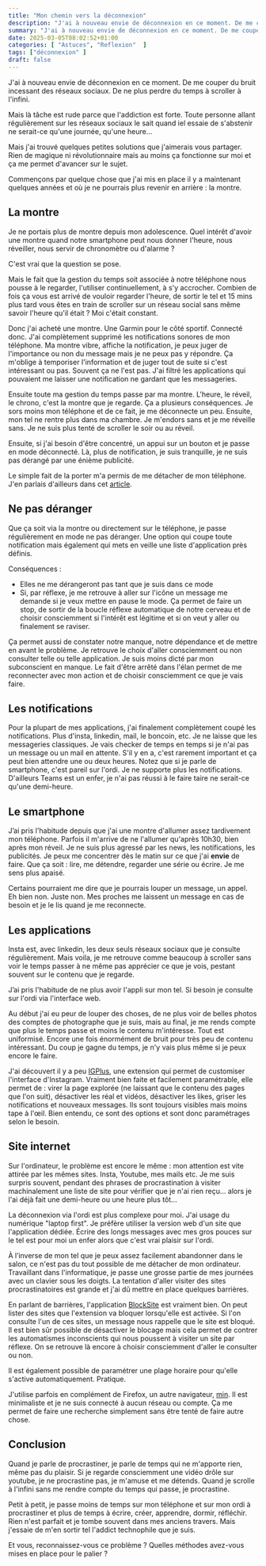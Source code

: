 ```yaml
---
title: "Mon chemin vers la déconnexion"
description: "J'ai à nouveau envie de déconnexion en ce moment. De me couper du bruit incessant des réseaux sociaux. De ne plus perdre du temps à scroller à l'infini. Mais là tâche est rude parce que l'addiction est forte."
summary: "J'ai à nouveau envie de déconnexion en ce moment. De me couper du bruit incessant des réseaux sociaux. De ne plus perdre du temps à scroller à l'infini. Mais là tâche est rude parce que l'addiction est forte."
date: 2025-03-05T08:02:52+01:00
categories: [ "Astuces", "Reflexion"  ]
tags: ["déconnexion" ]
draft: false
---
```


J'ai à nouveau envie de déconnexion en ce moment. De me couper du bruit incessant des réseaux sociaux. De ne plus perdre du temps à scroller à l'infini.

Mais là tâche est rude parce que l'addiction est forte. Toute personne allant régulièrement sur les réseaux sociaux le sait quand iel essaie de s'abstenir ne serait-ce qu'une journée, qu'une heure...

Mais j'ai trouvé quelques petites solutions que j'aimerais vous partager. Rien de magique ni révolutionnaire mais au moins ça fonctionne sur moi et ça me permet d'avancer sur le sujet.

Commençons par quelque chose que j'ai mis en place il y a maintenant quelques années et où je ne pourrais plus revenir en arrière : la montre.

## **La montre**

Je ne portais plus de montre depuis mon adolescence. Quel intérêt d'avoir une montre quand notre smartphone peut nous donner l'heure, nous réveiller, nous servir de chronomètre ou d'alarme ?

C'est vrai que la question se pose.

Mais le fait que la gestion du temps soit associée à notre téléphone nous pousse à le regarder, l'utiliser continuellement, à s'y accrocher. Combien de fois ça vous est arrivé de vouloir regarder l'heure, de sortir le tel et 15 mins plus tard vous êtes en train de scroller sur un réseau social sans même savoir l'heure qu'il était ? Moi c'était constant.

Donc j'ai acheté une montre. Une Garmin pour le côté sportif. Connecté donc. J'ai complètement supprimé les notifications sonores de mon téléphone. Ma montre vibre, affiche la notification, je peux juger de l'importance ou non du message mais je ne peux pas y répondre. Ça m'oblige à temporiser l'information et de juger tout de suite si c'est intéressant ou pas. Souvent ça ne l'est pas. J'ai filtré les applications qui pouvaient me laisser une notification ne gardant que les messageries.

Ensuite toute ma gestion du temps passe par ma montre. L'heure, le réveil, le chrono, c'est la montre que je regarde. Ça a plusieurs conséquences. Je sors moins mon téléphone et de ce fait, je me déconnecte un peu. Ensuite, mon tel ne rentre plus dans ma chambre. Je m'endors sans et je me réveille sans. Je ne suis plus tenté de scroller le soir ou au réveil.

Ensuite, si j'ai besoin d'être concentré, un appui sur un bouton et je passe en mode déconnecté. Là, plus de notification, je suis tranquille, je ne suis pas dérangé par une énième publicité.

Le simple fait de la porter m'a permis de me détacher de mon téléphone. J'en parlais d'ailleurs dans cet [article](https://blog.victorprouff.fr/posts/2024-11-02-deconnexion/).

## **Ne pas déranger**

Que ça soit via la montre ou directement sur le téléphone, je passe régulièrement en mode ne pas déranger. Une option qui coupe toute notification mais également qui mets en veille une liste d'application près définis.

Conséquences :

- Elles ne me dérangeront pas tant que je suis dans ce mode
- Si, par réflexe, je me retrouve à aller sur l'icône un message me demande si je veux mettre en pause le mode. Ça permet de faire un stop, de sortir de la boucle réflexe automatique de notre cerveau et de choisir consciemment si l'intérêt est légitime et si on veut y aller ou finalement se raviser.

Ça permet aussi de constater notre manque, notre dépendance et de mettre en avant le problème. Je retrouve le choix d'aller consciemment ou non consulter telle ou telle application. Je suis moins dicté par mon subconscient en manque. Le fait d'être arrêté dans l'élan permet de me reconnecter avec mon action et de choisir consciemment ce que je vais faire.

## **Les notifications**

Pour la plupart de mes applications, j'ai finalement complètement coupé les notifications. Plus d'insta, linkedin, mail, le boncoin, etc. Je ne laisse que les messageries classiques. Je vais checker de temps en temps si je n'ai pas un message ou un mail en attente. S'il y en a, c'est rarement important et ça peut bien attendre une ou deux heures. Notez que si je parle de smartphone, c'est pareil sur l'ordi. Je ne supporte plus les notifications. D'ailleurs Teams est un enfer, je n'ai pas réussi à le faire taire ne serait-ce qu'une demi-heure.

## **Le smartphone**

J’ai pris l'habitude depuis que j'ai une montre d'allumer assez tardivement mon téléphone. Parfois il m'arrive de ne l'allumer qu'après 10h30, bien après mon réveil. Je ne suis plus agressé par les news, les notifications, les publicités. Je peux me concentrer dès le matin sur ce que j'ai **envie** de faire. Que ça soit : lire, me détendre, regarder une série ou écrire. Je me sens plus apaisé.

Certains pourraient me dire que je pourrais louper un message, un appel. Eh bien non. Juste non. Mes proches me laissent un message en cas de besoin et je le lis quand je me reconnecte.

## **Les applications**

Insta est, avec linkedin, les deux seuls réseaux sociaux que je consulte régulièrement. Mais voila, je me retrouve comme beaucoup à scroller sans voir le temps passer à ne même pas apprécier ce que je vois, pestant souvent sur le contenu que je regarde.

J’ai pris l'habitude de ne plus avoir l'appli sur mon tel. Si besoin je consulte sur l'ordi via l'interface web.

Au début j'ai eu peur de louper des choses, de ne plus voir de belles photos des comptes de photographe que je suis, mais au final, je me rends compte que plus le temps passe et moins le contenu m'intéresse. Tout est uniformisé. Encore une fois énormément de bruit pour très peu de contenu intéressant. Du coup je gagne du temps, je n'y vais plus même si je peux encore le faire.

J'ai découvert il y a peu [IGPlus](https://addons.mozilla.org/fr/firefox/addon/igplus-extension/), une extension qui permet de customiser l'interface d'Instagram. Vraiment bien faite et facilement paramétrable, elle permet de : virer la page explorée (ne laissant que le contenu des pages que l'on suit), désactiver les réal et vidéos, désactiver les likes, griser les notifications et nouveaux messages. Ils sont toujours visibles mais moins tape à l'œil. Bien entendu, ce sont des options et sont donc paramétrages selon le besoin.

## **Site internet**

Sur l'ordinateur, le problème est encore le même : mon attention est vite attirée par les mêmes sites. Insta, Youtube, mes mails etc. Je me suis surpris souvent, pendant des phrases de procrastination à visiter machinalement une liste de site pour vérifier que je n'ai rien reçu... alors je l'ai déjà fait une demi-heure ou une heure plus tôt...

La déconnexion via l'ordi est plus complexe pour moi. J'ai usage du numérique "laptop first". Je préfère utiliser la version web d'un site que l'application dédiée. Écrire des longs messages avec mes gros pouces sur le tel est pour moi un enfer alors que c'est vrai plaisir sur l'ordi.

À l’inverse de mon tel que je peux assez facilement abandonner dans le salon, ce n'est pas du tout possible de me détacher de mon ordinateur. Travaillant dans l'informatique, je passe une grosse partie de mes journées avec un clavier sous les doigts. La tentation d'aller visiter des sites procrastinatoires est grande et j'ai dû mettre en place quelques barrières.

En parlant de barrières, l'application [BlockSite](https://addons.mozilla.org/fr/firefox/addon/blocksite/) est vraiment bien. On peut lister des sites que l'extension va bloquer lorsqu'elle est activée. Si l'on consulte l'un de ces sites, un message nous rappelle que le site est bloqué. Il est bien sûr possible de désactiver le blocage mais cela permet de contrer les automatismes inconscients qui nous poussent à visiter un site par réflexe. On se retrouve là encore à choisir consciemment d'aller le consulter ou non.

Il est également possible de paramétrer une plage horaire pour qu'elle s'active automatiquement. Pratique.

J'utilise parfois en complément de Firefox, un autre navigateur, [min](https://minbrowser.org/). Il est minimaliste et je ne suis connecté à aucun réseau ou compte. Ça me permet de faire une recherche simplement sans être tenté de faire autre chose.

## **Conclusion**

Quand je parle de procrastiner, je parle de temps qui ne m'apporte rien, même pas du plaisir. Si je regarde consciemment une vidéo drôle sur youtube, je ne procrastine pas, je m'amuse et me détends. Quand je scrolle à l'infini sans me rendre compte du temps qui passe, je procrastine.

Petit à petit, je passe moins de temps sur mon téléphone et sur mon ordi à procrastiner et plus de temps à écrire, créer, apprendre, dormir, réfléchir. Rien n'est parfait et je tombe souvent dans mes anciens travers. Mais j'essaie de m'en sortir tel l'addict technophile que je suis.

Et vous, reconnaissez-vous ce problème ? Quelles méthodes avez-vous mises en place pour le palier ?